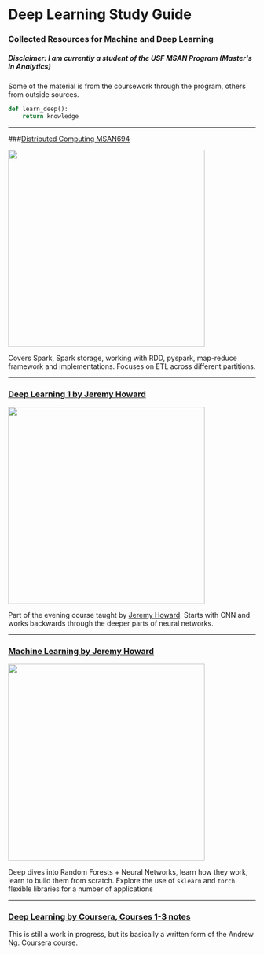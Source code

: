 # Deep Learning Study Guide
### Collected Resources for Machine and Deep Learning

##### Disclaimer: I am currently a student of the USF MSAN Program (Master's in Analytics) 
Some of the material is from the coursework through the program, others from outside sources.

```python
def learn_deep():
	return knowledge
```

---

###[Distributed Computing MSAN694](msan694_disco/)

<img src='https://i.ytimg.com/vi/YS-QvfCZWvc/maxresdefault.jpg' style='width:400px'/>

Covers Spark, Spark storage, working with RDD, pyspark, map-reduce framework and implementations. Focuses on ETL across different partitions.

---

### [Deep Learning 1 by Jeremy Howard](deeplearning1/) 

<img src='https://image.slidesharecdn.com/june301220yahoofengshi-160711195350/95/distributed-deep-learning-on-hadoop-clusters-4-638.jpg?cb=1468266871' style='width:400px' />

Part of the evening course taught by [Jeremy Howard](https://twitter.com/jeremyphoward). Starts with CNN and works backwards through the deeper parts of neural networks.

---

### [Machine Learning by Jeremy Howard](msan621_ml1/) 

<img src='https://cdn-images-1.medium.com/max/1600/1*SVMH0_mLM9gH3miMPSsAgw.png' style='width:400px' />

Deep dives into Random Forests + Neural Networks, learn how they work, learn to build them from scratch. Explore the use of `sklearn` and `torch` flexible libraries for a number of applications

---

### [Deep Learning by Coursera, Courses 1-3 notes](coursera/) 

This is still a work in progress, but its basically a written form of the Andrew Ng. Coursera course.

